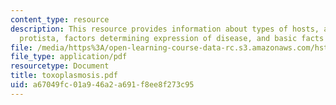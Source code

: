 ```yaml
---
content_type: resource
description: This resource provides information about types of hosts, apicomplexa
  protista, factors determining expression of disease, and basic facts about toxoplasmosis.
file: /media/https%3A/open-learning-course-data-rc.s3.amazonaws.com/hst-071-human-reproductive-biology-fall-2005/a67049fc01a946a2a691f8ee8f273c95_toxoplasmosis.pdf
file_type: application/pdf
resourcetype: Document
title: toxoplasmosis.pdf
uid: a67049fc-01a9-46a2-a691-f8ee8f273c95
---
```

